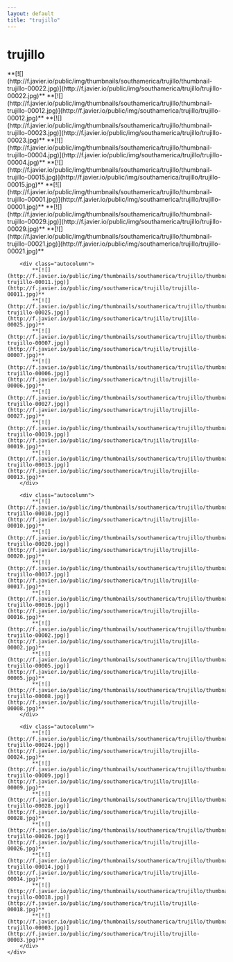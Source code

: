 ```yaml
---
layout: default
title: "trujillo"
---
```


<h1 class="page" style="padding-left:0%;">trujillo</h1>
<div class="page">
    <div class="autowide">
        <div class="autocolumn">
            **[![](http://f.javier.io/public/img/thumbnails/southamerica/trujillo/thumbnail-trujillo-00022.jpg)](http://f.javier.io/public/img/southamerica/trujillo/trujillo-00022.jpg)**
            **[![](http://f.javier.io/public/img/thumbnails/southamerica/trujillo/thumbnail-trujillo-00012.jpg)](http://f.javier.io/public/img/southamerica/trujillo/trujillo-00012.jpg)**
            **[![](http://f.javier.io/public/img/thumbnails/southamerica/trujillo/thumbnail-trujillo-00023.jpg)](http://f.javier.io/public/img/southamerica/trujillo/trujillo-00023.jpg)**
            **[![](http://f.javier.io/public/img/thumbnails/southamerica/trujillo/thumbnail-trujillo-00004.jpg)](http://f.javier.io/public/img/southamerica/trujillo/trujillo-00004.jpg)**
            **[![](http://f.javier.io/public/img/thumbnails/southamerica/trujillo/thumbnail-trujillo-00015.jpg)](http://f.javier.io/public/img/southamerica/trujillo/trujillo-00015.jpg)**
            **[![](http://f.javier.io/public/img/thumbnails/southamerica/trujillo/thumbnail-trujillo-00001.jpg)](http://f.javier.io/public/img/southamerica/trujillo/trujillo-00001.jpg)**
            **[![](http://f.javier.io/public/img/thumbnails/southamerica/trujillo/thumbnail-trujillo-00029.jpg)](http://f.javier.io/public/img/southamerica/trujillo/trujillo-00029.jpg)**
            **[![](http://f.javier.io/public/img/thumbnails/southamerica/trujillo/thumbnail-trujillo-00021.jpg)](http://f.javier.io/public/img/southamerica/trujillo/trujillo-00021.jpg)**
        </div>

        <div class="autocolumn">
            **[![](http://f.javier.io/public/img/thumbnails/southamerica/trujillo/thumbnail-trujillo-00011.jpg)](http://f.javier.io/public/img/southamerica/trujillo/trujillo-00011.jpg)**
            **[![](http://f.javier.io/public/img/thumbnails/southamerica/trujillo/thumbnail-trujillo-00025.jpg)](http://f.javier.io/public/img/southamerica/trujillo/trujillo-00025.jpg)**
            **[![](http://f.javier.io/public/img/thumbnails/southamerica/trujillo/thumbnail-trujillo-00007.jpg)](http://f.javier.io/public/img/southamerica/trujillo/trujillo-00007.jpg)**
            **[![](http://f.javier.io/public/img/thumbnails/southamerica/trujillo/thumbnail-trujillo-00006.jpg)](http://f.javier.io/public/img/southamerica/trujillo/trujillo-00006.jpg)**
            **[![](http://f.javier.io/public/img/thumbnails/southamerica/trujillo/thumbnail-trujillo-00027.jpg)](http://f.javier.io/public/img/southamerica/trujillo/trujillo-00027.jpg)**
            **[![](http://f.javier.io/public/img/thumbnails/southamerica/trujillo/thumbnail-trujillo-00019.jpg)](http://f.javier.io/public/img/southamerica/trujillo/trujillo-00019.jpg)**
            **[![](http://f.javier.io/public/img/thumbnails/southamerica/trujillo/thumbnail-trujillo-00013.jpg)](http://f.javier.io/public/img/southamerica/trujillo/trujillo-00013.jpg)**
        </div>

        <div class="autocolumn">
            **[![](http://f.javier.io/public/img/thumbnails/southamerica/trujillo/thumbnail-trujillo-00010.jpg)](http://f.javier.io/public/img/southamerica/trujillo/trujillo-00010.jpg)**
            **[![](http://f.javier.io/public/img/thumbnails/southamerica/trujillo/thumbnail-trujillo-00020.jpg)](http://f.javier.io/public/img/southamerica/trujillo/trujillo-00020.jpg)**
            **[![](http://f.javier.io/public/img/thumbnails/southamerica/trujillo/thumbnail-trujillo-00017.jpg)](http://f.javier.io/public/img/southamerica/trujillo/trujillo-00017.jpg)**
            **[![](http://f.javier.io/public/img/thumbnails/southamerica/trujillo/thumbnail-trujillo-00016.jpg)](http://f.javier.io/public/img/southamerica/trujillo/trujillo-00016.jpg)**
            **[![](http://f.javier.io/public/img/thumbnails/southamerica/trujillo/thumbnail-trujillo-00002.jpg)](http://f.javier.io/public/img/southamerica/trujillo/trujillo-00002.jpg)**
            **[![](http://f.javier.io/public/img/thumbnails/southamerica/trujillo/thumbnail-trujillo-00005.jpg)](http://f.javier.io/public/img/southamerica/trujillo/trujillo-00005.jpg)**
            **[![](http://f.javier.io/public/img/thumbnails/southamerica/trujillo/thumbnail-trujillo-00008.jpg)](http://f.javier.io/public/img/southamerica/trujillo/trujillo-00008.jpg)**
        </div>

        <div class="autocolumn">
            **[![](http://f.javier.io/public/img/thumbnails/southamerica/trujillo/thumbnail-trujillo-00024.jpg)](http://f.javier.io/public/img/southamerica/trujillo/trujillo-00024.jpg)**
            **[![](http://f.javier.io/public/img/thumbnails/southamerica/trujillo/thumbnail-trujillo-00009.jpg)](http://f.javier.io/public/img/southamerica/trujillo/trujillo-00009.jpg)**
            **[![](http://f.javier.io/public/img/thumbnails/southamerica/trujillo/thumbnail-trujillo-00028.jpg)](http://f.javier.io/public/img/southamerica/trujillo/trujillo-00028.jpg)**
            **[![](http://f.javier.io/public/img/thumbnails/southamerica/trujillo/thumbnail-trujillo-00026.jpg)](http://f.javier.io/public/img/southamerica/trujillo/trujillo-00026.jpg)**
            **[![](http://f.javier.io/public/img/thumbnails/southamerica/trujillo/thumbnail-trujillo-00014.jpg)](http://f.javier.io/public/img/southamerica/trujillo/trujillo-00014.jpg)**
            **[![](http://f.javier.io/public/img/thumbnails/southamerica/trujillo/thumbnail-trujillo-00018.jpg)](http://f.javier.io/public/img/southamerica/trujillo/trujillo-00018.jpg)**
            **[![](http://f.javier.io/public/img/thumbnails/southamerica/trujillo/thumbnail-trujillo-00003.jpg)](http://f.javier.io/public/img/southamerica/trujillo/trujillo-00003.jpg)**
        </div>
    </div>
</div>
